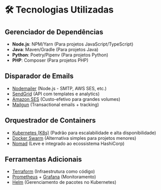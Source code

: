 # 🛠 Tecnologias Utilizadas

## Gerenciador de Dependências
- **Node.js**: NPM/Yarn (Para projetos JavaScript/TypeScript)
- **Java**: Maven/Gradle (Para projetos Java)
- **Python**: Poetry/Pipenv (Para projetos Python)
- **PHP**: Composer (Para projetos PHP)

## Disparador de Emails
- [Nodemailer](https://nodemailer.com/) (Node.js - SMTP, AWS SES, etc.)
- [SendGrid](https://sendgrid.com/) (API com templates e analytics)
- [Amazon SES](https://aws.amazon.com/ses/) (Custo-efetivo para grandes volumes)
- [Mailgun](https://www.mailgun.com/) (Transactional emails + tracking)

## Orquestrador de Containers
- [Kubernetes (K8s)](https://kubernetes.io/) (Padrão para escalabilidade e alta disponibilidade)
- [Docker Swarm](https://docs.docker.com/engine/swarm/) (Alternativa simples para projetos menores)
- [Nomad](https://www.nomadproject.io/) (Leve e integrado ao ecossistema HashiCorp)

## Ferramentas Adicionais
- [Terraform](https://www.terraform.io/) (Infraestrutura como código)
- [Prometheus](https://prometheus.io/) + [Grafana](https://grafana.com/) (Monitoramento)
- [Helm](https://helm.sh/) (Gerenciamento de pacotes no Kubernetes)
